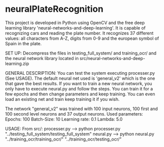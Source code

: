 # neuralPlateRecognition
This project is developed in Python using OpenCV and the free deep learning library 'neural-networks-and-deep-learning'. It is capable of recognizing cars and reading the plate number.
It recognizes 37 different values: all characters from A-Z, digits from 0-9 and the european symbol of Spain in the plate.

SET UP:
  Decompress the files in testing_full_system/ and training_ocr/ and the neural network library located in src/neural-networks-and-deep-learning.zip

GENERAL DESCRIPTION:
  You can test the system executing processer.py (See USAGE). The default neural net used is 'general_v2' which is the one that gave the best results.
  If you want to train a new neural network, you only have to execute neural.py and follow the steps. 
    You can train it for a few epochs and then change parameters and keep training.
    You can even load an existing net and train keep training it if you wish.
  
  The network "general_v2" was trained with 100 input neurons, 100 first and 100 second level neurons and 37 output neurons.
    Used parameters:
      Epochs: 100
      Batch-Size: 10
      Learning rate: 0.1
      Lambda: 5.0
      
USAGE:
  From src/:
  processer.py --> python processer.py "../testing_full_system/testing_full_system"
  neural.py --> python neural.py "../training_ocr/training_ocr/" "../training_ocr/testing_ocr/"
